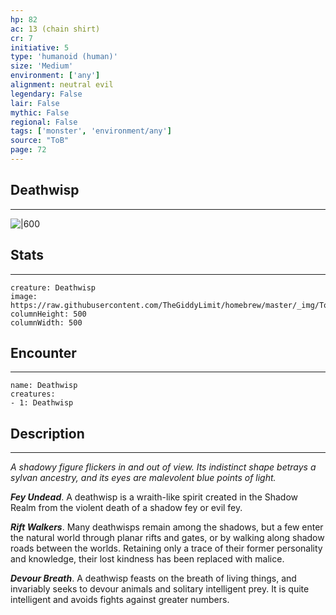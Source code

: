 ```yaml
---
hp: 82
ac: 13 (chain shirt)
cr: 7
initiative: 5
type: 'humanoid (human)'    
size: 'Medium'
environment: ['any']
alignment: neutral evil
legendary: False
lair: False
mythic: False
regional: False
tags: ['monster', 'environment/any']
source: "ToB"
page: 72
---
```


## Deathwisp
---

![|600](https://raw.githubusercontent.com/TheGiddyLimit/homebrew/master/_img/ToB/Deathwisp.webp)

## Stats
---

```statblock
creature: Deathwisp
image: https://raw.githubusercontent.com/TheGiddyLimit/homebrew/master/_img/ToB/token/Deathwisp.png
columnHeight: 500
columnWidth: 500
```

## Encounter
---

```encounter-table
name: Deathwisp
creatures:
- 1: Deathwisp
```

## Description
---
_A shadowy figure flickers in and out of view. Its indistinct shape betrays a sylvan ancestry, and its eyes are malevolent blue points of light._

**_Fey Undead_**. A deathwisp is a wraith-like spirit created in the Shadow Realm from the violent death of a shadow fey or evil fey.

**_Rift Walkers_**. Many deathwisps remain among the shadows, but a few enter the natural world through planar rifts and gates, or by walking along shadow roads between the worlds. Retaining only a trace of their former personality and knowledge, their lost kindness has been replaced with malice.

**_Devour Breath_**. A deathwisp feasts on the breath of living things, and invariably seeks to devour animals and solitary intelligent prey. It is quite intelligent and avoids fights against greater numbers.






